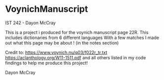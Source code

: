 ﻿# VoynichManuscript
IST 242 - Dayon McCray

This is a project i produced for the voynich manuscript page 22R. 
This includes dictionaries from 6 different languages 
With a few matches I made out what this page may be about ! (in the notes section)

Credit to:
https://www.voynich.nu/q03/f022r_tr.txt
https://aclanthology.org/W11-1511.pdf
and all others listed in my code findings to help me produce this project! 

Dayon McCray 
